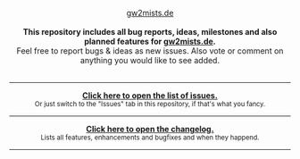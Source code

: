<p align="center">
  <a href="https://gw2mists.de">gw2mists.de</a>
  <br><br>
  <b>
    This repository includes all bug reports, ideas, milestones and also planned features for <a href="https://gw2mists.de">gw2mists.de</a>.<br>
  </b>
  Feel free to report bugs & ideas as new issues. Also vote or comment on anything you would like to see added.<br><br>
</p>

---

<p align="center">
  <b><a href="https://github.com/gw2mists/issues/issues">Click here to open the list of issues.</a></b><br>
  <sub>Or just switch to the "Issues" tab in this repository, if that's what you fancy.</sub>
</p>

---

<p align="center">
  <b><a href="https://github.com/gw2mists/issues/blob/master/CHANGELOG.md">Click here to open the changelog.</a></b><br>
  <sub>Lists all features, enhancements and bugfixes and when they happend.</sub>
</p>

---
